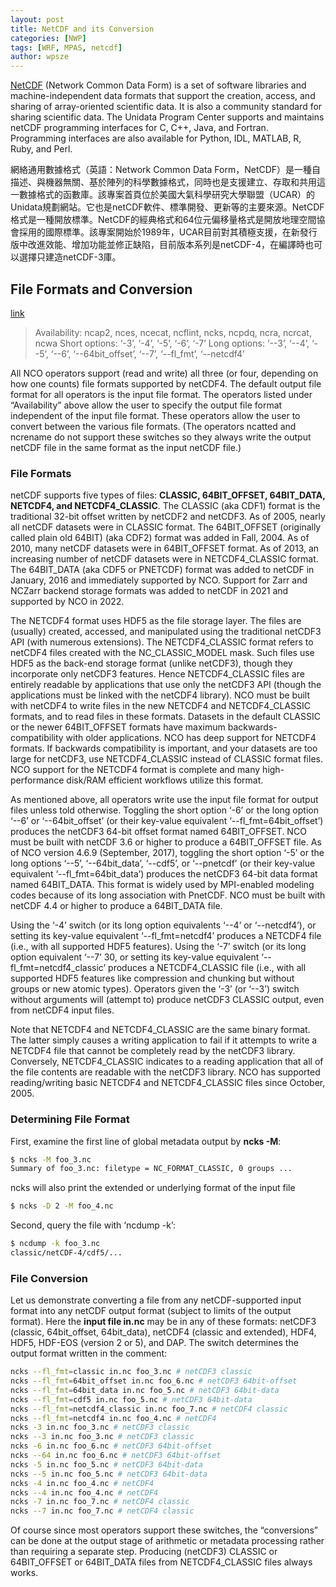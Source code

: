 ```yaml
---
layout: post
title: NetCDF and its Conversion
categories: [NWP]
tags: [WRF, MPAS, netcdf]
author: wpsze
---
```


[NetCDF](https://www.unidata.ucar.edu/software/netcdf/) (Network Common Data Form) is a set of software libraries and machine-independent data formats that support the creation, access, and sharing of array-oriented scientific data. It is also a community standard for sharing scientific data. The Unidata Program Center supports and maintains netCDF programming interfaces for C, C++, Java, and Fortran. Programming interfaces are also available for Python, IDL, MATLAB, R, Ruby, and Perl.

網絡通用數據格式（英語：Network Common Data Form，NetCDF）是一種自描述、與機器無關、基於陣列的科學數據格式，同時也是支援建立、存取和共用這一數據格式的函數庫。該專案首頁位於美國大氣科學研究大學聯盟（UCAR）的Unidata規劃網站。它也是netCDF軟件、標準開發、更新等的主要來源。NetCDF格式是一種開放標準。NetCDF的經典格式和64位元偏移量格式是開放地理空間協會採用的國際標準。該專案開始於1989年，UCAR目前對其積極支援，在新發行版中改進效能、增加功能並修正缺陷，目前版本系列是netCDF-4，在編譯時也可以選擇只建造netCDF-3庫。

## File Formats and Conversion
[link](https://nco.sourceforge.net/nco.html#fl_fmt)
> Availability: ncap2, nces, ncecat, ncflint, ncks, ncpdq, ncra, ncrcat, ncwa
> Short options: ‘-3’, ‘-4’, ‘-5’, ‘-6’, ‘-7’
> Long options: ‘--3’, ‘--4’, ‘--5’, ‘--6’, ‘--64bit_offset’, ‘--7’, ‘--fl_fmt’, ‘--netcdf4’

All NCO operators support (read and write) all three (or four, depending on how one counts) file formats supported by netCDF4. The default output file format for all operators is the input file format. The operators listed under “Availability” above allow the user to specify the output file format independent of the input file format. These operators allow the user to convert between the various file formats. (The operators ncatted and ncrename do not support these switches so they always write the output netCDF file in the same format as the input netCDF file.)

### File Formats
netCDF supports five types of files: **CLASSIC, 64BIT_OFFSET, 64BIT_DATA, NETCDF4, and NETCDF4_CLASSIC**. The CLASSIC (aka CDF1) format is the traditional 32-bit offset written by netCDF2 and netCDF3. As of 2005, nearly all netCDF datasets were in CLASSIC format. The 64BIT_OFFSET (originally called plain old 64BIT) (aka CDF2) format was added in Fall, 2004. As of 2010, many netCDF datasets were in 64BIT_OFFSET format. As of 2013, an increasing number of netCDF datasets were in NETCDF4_CLASSIC format. The 64BIT_DATA (aka CDF5 or PNETCDF) format was added to netCDF in January, 2016 and immediately supported by NCO. Support for Zarr and NCZarr backend storage formats was added to netCDF in 2021 and supported by NCO in 2022.

The NETCDF4 format uses HDF5 as the file storage layer. The files are (usually) created, accessed, and manipulated using the traditional netCDF3 API (with numerous extensions). The NETCDF4_CLASSIC format refers to netCDF4 files created with the NC_CLASSIC_MODEL mask. Such files use HDF5 as the back-end storage format (unlike netCDF3), though they incorporate only netCDF3 features. Hence NETCDF4_CLASSIC files are entirely readable by applications that use only the netCDF3 API (though the applications must be linked with the netCDF4 library). NCO must be built with netCDF4 to write files in the new NETCDF4 and NETCDF4_CLASSIC formats, and to read files in these formats. Datasets in the default CLASSIC or the newer 64BIT_OFFSET formats have maximum backwards-compatibility with older applications. NCO has deep support for NETCDF4 formats. If backwards compatibility is important, and your datasets are too large for netCDF3, use NETCDF4_CLASSIC instead of CLASSIC format files. NCO support for the NETCDF4 format is complete and many high-performance disk/RAM efficient workflows utilize this format.

As mentioned above, all operators write use the input file format for output files unless told otherwise. Toggling the short option ‘-6’ or the long option ‘--6’ or ‘--64bit_offset’ (or their key-value equivalent ‘--fl_fmt=64bit_offset’) produces the netCDF3 64-bit offset format named 64BIT_OFFSET. NCO must be built with netCDF 3.6 or higher to produce a 64BIT_OFFSET file. As of NCO version 4.6.9 (September, 2017), toggling the short option ‘-5’ or the long options ‘--5’, ‘--64bit_data’, ‘--cdf5’, or ‘--pnetcdf’ (or their key-value equivalent ‘--fl_fmt=64bit_data’) produces the netCDF3 64-bit data format named 64BIT_DATA. This format is widely used by MPI-enabled modeling codes because of its long association with PnetCDF. NCO must be built with netCDF 4.4 or higher to produce a 64BIT_DATA file.

Using the ‘-4’ switch (or its long option equivalents ‘--4’ or ‘--netcdf4’), or setting its key-value equivalent ‘--fl_fmt=netcdf4’ produces a NETCDF4 file (i.e., with all supported HDF5 features). Using the ‘-7’ switch (or its long option equivalent ‘--7’ 30, or setting its key-value equivalent ‘--fl_fmt=netcdf4_classic’ produces a NETCDF4_CLASSIC file (i.e., with all supported HDF5 features like compression and chunking but without groups or new atomic types). Operators given the ‘-3’ (or ‘--3’) switch without arguments will (attempt to) produce netCDF3 CLASSIC output, even from netCDF4 input files.

Note that NETCDF4 and NETCDF4_CLASSIC are the same binary format. The latter simply causes a writing application to fail if it attempts to write a NETCDF4 file that cannot be completely read by the netCDF3 library. Conversely, NETCDF4_CLASSIC indicates to a reading application that all of the file contents are readable with the netCDF3 library. NCO has supported reading/writing basic NETCDF4 and NETCDF4_CLASSIC files since October, 2005.

### Determining File Format
First, examine the first line of global metadata output by **ncks -M**:
```sh
$ ncks -M foo_3.nc
Summary of foo_3.nc: filetype = NC_FORMAT_CLASSIC, 0 groups ...
```
ncks will also print the extended or underlying format of the input file
```sh
$ ncks -D 2 -M foo_4.nc
```
Second, query the file with ‘ncdump -k’:
```sh
$ ncdump -k foo_3.nc
classic/netCDF-4/cdf5/...
```

### File Conversion
Let us demonstrate converting a file from any netCDF-supported input format into any netCDF output format (subject to limits of the output format). Here the **input file in.nc** may be in any of these formats: netCDF3 (classic, 64bit_offset, 64bit_data), netCDF4 (classic and extended), HDF4, HDF5, HDF-EOS (version 2 or 5), and DAP. The switch determines the output format written in the comment: 

```sh
ncks --fl_fmt=classic in.nc foo_3.nc # netCDF3 classic
ncks --fl_fmt=64bit_offset in.nc foo_6.nc # netCDF3 64bit-offset
ncks --fl_fmt=64bit_data in.nc foo_5.nc # netCDF3 64bit-data
ncks --fl_fmt=cdf5 in.nc foo_5.nc # netCDF3 64bit-data
ncks --fl_fmt=netcdf4_classic in.nc foo_7.nc # netCDF4 classic
ncks --fl_fmt=netcdf4 in.nc foo_4.nc # netCDF4 
ncks -3 in.nc foo_3.nc # netCDF3 classic
ncks --3 in.nc foo_3.nc # netCDF3 classic
ncks -6 in.nc foo_6.nc # netCDF3 64bit-offset
ncks --64 in.nc foo_6.nc # netCDF3 64bit-offset
ncks -5 in.nc foo_5.nc # netCDF3 64bit-data
ncks --5 in.nc foo_5.nc # netCDF3 64bit-data
ncks -4 in.nc foo_4.nc # netCDF4 
ncks --4 in.nc foo_4.nc # netCDF4 
ncks -7 in.nc foo_7.nc # netCDF4 classic
ncks --7 in.nc foo_7.nc # netCDF4 classic
```
Of course since most operators support these switches, the “conversions” can be done at the output stage of arithmetic or metadata processing rather than requiring a separate step. Producing (netCDF3) CLASSIC or 64BIT_OFFSET or 64BIT_DATA files from NETCDF4_CLASSIC files always works.

